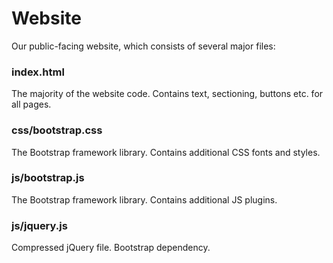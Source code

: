 # Website
Our public-facing website, which consists of several major files:

### index.html
The majority of the website code. Contains text, sectioning, buttons etc. for all pages.

### css/bootstrap.css
The Bootstrap framework library. Contains additional CSS fonts and styles.

### js/bootstrap.js
The Bootstrap framework library. Contains additional JS plugins.

### js/jquery.js
Compressed jQuery file. Bootstrap dependency.
